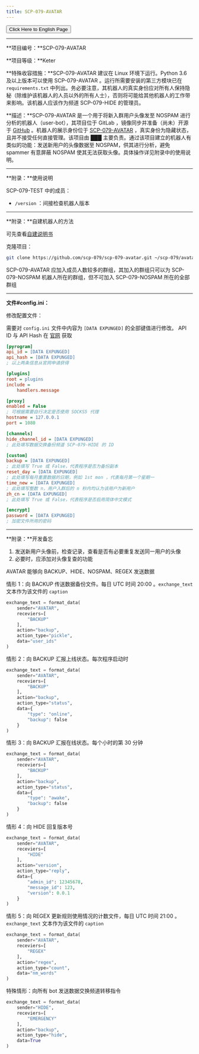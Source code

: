 ```yaml
---
title: SCP-079-AVATAR
---
```


<button onmouseover="PlaySound('totop1')" onmouseout="StopSound('totop1')" onclick="window.location.href = '/avatar/';" class="en">Click Here to English Page</button>

---

<link rel="stylesheet" href="/css/chinese.css">

**项目编号：**SCP-079-AVATAR

**项目等级：**Keter

**特殊收容措施：**SCP-079-AVATAR 建议在 Linux 环境下运行。Python 3.6 及以上版本可以使用 SCP-079-AVATAR 。运行所需要安装的第三方模块已在 `requirements.txt` 中列出。务必要注意，其机器人的真实身份应对所有人保持隐秘（除维护该机器人的人员以外的所有人士），否则将可能给其他机器人的工作带来影响。该机器人应该作为频道 SCP-079-HIDE 的管理员。

**描述：**SCP-079-AVATAR 是一个用于将新入群用户头像发至 NOSPAM 进行分析的机器人（user-bot），其项目位于 GitLab ，镜像同步并准备（尚未）开源于 <a href="https://github.com/scp-079/scp-079-avatar" target="_blank">GitHub</a> 。机器人的展示身份位于 <a href="https://t.me/SCP_079_AVATAR_BOT" class="079" target="_blank">SCP-079-AVATAR</a> ，真实身份为隐藏状态，且并不接受任何直接管理。该项目由 ███ 主要负责。通过该项目建立的机器人有类似的功能：发送新用户的头像数据至 NOSPAM，供其进行分析，避免 spammer 有意屏蔽 NOSPAM 使其无法获取头像。具体操作详见附录中的使用说明。

---

**附录：**使用说明

SCP-079-TEST 中的成员：

- `/version` ：间接检查机器人版本

---

**附录：**自建机器人的方法

可先查看<a href="/how-zh/">自建说明书</a>

克隆项目：

```bash
git clone https://github.com/scp-079/scp-079-avatar.git ~/scp-079/avatar
```

SCP-079-AVATAR 应加入成员人数较多的群组，其加入的群组只可以为 SCP-079-NOSPAM 机器人所在的群组，但不可加入 SCP-079-NOSPAM 所在的全部群组

---

**文件#config.ini：**

修改配置文件：

需要对 `config.ini` 文件中内容为 `[DATA EXPUNGED]` 的全部键值进行修改。 API ID 与 API Hash 在 <a href="https://my.telegram.org" target="_blank">官网</a> 获取

```ini
[pyrogram]
api_id = [DATA EXPUNGED]
api_hash = [DATA EXPUNGED]
; 以上两条信息从官网申请获得

[plugins]
root = plugins
include =
    handlers.message

[proxy]
enabled = False
; 可根据需要自行决定是否使用 SOCKS5 代理
hostname = 127.0.0.1
port = 1080

[channels]
hide_channel_id = [DATA EXPUNGED]
; 此处填写数据交换备份频道 SCP-079-HIDE 的 ID

[custom]
backup = [DATA EXPUNGED]
; 此处填写 True 或 False，代表程序是否为备份副本
reset_day = [DATA EXPUNGED]
; 此处填写每月重置数据的日期，例如 1st mon ，代表每月第一个星期一
time_new = [DATA EXPUNGED]
; 此处填写整数 n，用户入群后的 n 秒内均认为该用户为新用户
zh_cn = [DATA EXPUNGED]
; 此处填写 True 或 False，代表程序是否启用简体中文模式

[encrypt]
password = [DATA EXPUNGED]
; 加密文件所用的密码
```

---

**附录：**开发备忘

1. 发送新用户头像前，检查记录，查看是否有必要重复发送同一用户的头像
2. 必要时，应添加对头像复查的功能

AVATAR 能够向 BACKUP、HIDE、NOSPAM、REGEX 发送数据

情形 1：向 BACKUP 传送数据备份文件。每日 UTC 时间 20:00 。`exchange_text` 文本作为该文件的 `caption`

```python
exchange_text = format_data(
    sender="AVATAR",
    receviers=[
        "BACKUP"
    ],
    action="backup",
    action_type="pickle",
    data="user_ids"
)
```

情形 2：向 BACKUP 汇报上线状态。每次程序启动时

```python
exchange_text = format_data(
    sender="AVATAR",
    receviers=[
        "BACKUP"
    ],
    action="backup",
    action_type="status",
    data={
        "type": "online",
        "backup": false
    }
)
```

情形 3：向 BACKUP 汇报在线状态。每个小时的第 30 分钟

```python
exchange_text = format_data(
    sender="AVATAR",
    receviers=[
        "BACKUP"
    ],
    action="backup",
    action_type="status",
    data={
        "type": "awake",
        "backup": false
    }
)
```

情形 4：向 HIDE 回复版本号

```python
exchange_text = format_data(
    sender="AVATAR",
    receviers=[
        "HIDE"
    ],
    action="version",
    action_type="reply",
    data={
        "admin_id": 12345678,
        "message_id": 123,
        "version": 0.0.1
    }
)
```

情形 5：向 REGEX 更新规则使用情况的计数文件，每日 UTC 时间 21:00 。`exchange_text` 文本作为该文件的 `caption`

```python
exchange_text = format_data(
    sender="AVATAR",
    receviers=[
        "REGEX"
    ],
    action="regex",
    action_type="count",
    data="nm_words"
)
```

特殊情形：向所有 bot 发送数据交换频道转移指令

```python
exchange_text = format_data(
    sender="HIDE",
    receviers=[
        "EMERGENCY"
    ],
    action="backup",
    action_type="hide",
    data=True
)
```

<audio src="/audio/door/dooropenpage.ogg" autoplay></audio>
<audio id="dooropen079" src="/audio/door/dooropen079.ogg"/>
